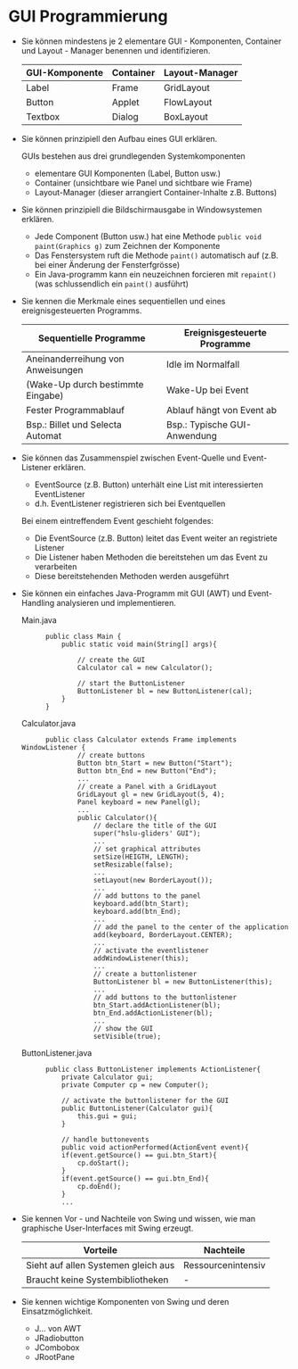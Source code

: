 # GUI Programmierung
* Sie können mindestens je 2 elementare GUI - Komponenten, Container und Layout - Manager benennen und identifizieren.

    | GUI-Komponente    | Container | Layout-Manager |
    |-------------------|-----------|----------------|
    | Label             | Frame     | GridLayout     |
    | Button            | Applet    | FlowLayout     |
    | Textbox           | Dialog    | BoxLayout      |

* Sie können prinzipiell den Aufbau eines GUI erklären.

    GUIs bestehen aus drei grundlegenden Systemkomponenten 
    * elementare GUI Komponenten (Label, Button usw.)
    * Container (unsichtbare wie Panel und sichtbare wie Frame)
    * Layout-Manager (dieser arrangiert Container-Inhalte z.B. Buttons)

* Sie können prinzipiell die Bildschirmausgabe in Windowsystemen erklären.

    * Jede Component (Button usw.) hat eine Methode `public void paint(Graphics g)` zum Zeichnen der Komponente
    * Das Fenstersystem ruft die Methode `paint()` automatisch auf (z.B. bei einer Änderung der Fensterfgrösse)
    * Ein Java-programm kann ein neuzeichnen forcieren mit `repaint()` (was schlussendlich ein `paint()` ausführt) 

* Sie kennen die Merkmale eines sequentiellen und eines ereignisgesteuerten Programms.

    | Sequentielle Programme            | Ereignisgesteuerte Programme  |
    |-----------------------------------|-------------------------------|
    | Aneinanderreihung von Anweisungen | Idle im Normalfall            |
    | (Wake-Up durch bestimmte Eingabe) | Wake-Up bei Event             |
    | Fester Programmablauf             | Ablauf hängt von Event ab     |
    | Bsp.: Billet und Selecta Automat  | Bsp.: Typische GUI-Anwendung  |

* Sie können das Zusammenspiel zwischen Event-Quelle und Event-Listener erklären. 

    * EventSource (z.B. Button) unterhält eine List mit interessierten EventListener
    * d.h. EventListener registrieren sich bei Eventquellen

    Bei einem eintreffendem Event geschieht folgendes: 
    * Die EventSource (z.B. Button) leitet das Event weiter an registriete Listener
    * Die Listener haben Methoden die bereitstehen um das Event zu verarbeiten
    * Diese bereitstehenden Methoden werden ausgeführt

* Sie können ein einfaches Java-Programm mit GUI (AWT) und Event-Handling analysieren und implementieren.

    Main.java

            public class Main {
                public static void main(String[] args){
                    
                    // create the GUI
                    Calculator cal = new Calculator();
                    
                    // start the ButtonListener
                    ButtonListener bl = new ButtonListener(cal);
                }
            }

    Calculator.java

            public class Calculator extends Frame implements WindowListener {
                    // create buttons
                    Button btn_Start = new Button("Start");
                    Button btn_End = new Button("End");
                    ...
                    // create a Panel with a GridLayout 
                    GridLayout gl = new GridLayout(5, 4);
                    Panel keyboard = new Panel(gl);
                    ...
                    public Calculator(){
                        // declare the title of the GUI
                        super("hslu-gliders' GUI");
                        ...
                        // set graphical attributes
                        setSize(HEIGTH, LENGTH);
                        setResizable(false);
                        ...
                        setLayout(new BorderLayout());
                        ...
                        // add buttons to the panel
                        keyboard.add(btn_Start);
                        keyboard.add(btn_End);
                        ...
                        // add the panel to the center of the application 
                        add(keyboard, BorderLayout.CENTER);
                        ...
                        // activate the eventlistener
                        addWindowListener(this);
                        ...
                        // create a buttonlistener
                        ButtonListener bl = new ButtonListener(this);
                        ...
                        // add buttons to the buttonlistener
                        btn_Start.addActionListener(bl);
                        btn_End.addActionListener(bl);
                        ...
                        // show the GUI
                        setVisible(true);
                            

    ButtonListener.java

            public class ButtonListener implements ActionListener{
                private Calculator gui;
                private Computer cp = new Computer();

                // activate the buttonlistener for the GUI
                public ButtonListener(Calculator gui){
                    this.gui = gui;
                }

                // handle buttonevents
                public void actionPerformed(ActionEvent event){
                if(event.getSource() == gui.btn_Start){
                    cp.doStart();
                }
                if(event.getSource() == gui.btn_End){
                    cp.doEnd();
                }
                ...
   
* Sie kennen Vor - und Nachteile von Swing und wissen, wie man graphische User-Interfaces mit Swing erzeugt.

    | Vorteile                            | Nachteile          |
    |-------------------------------------|--------------------|
    | Sieht auf allen Systemen gleich aus | Ressourcenintensiv |
    | Braucht keine Systembibliotheken    | - |

* Sie kennen wichtige Komponenten von Swing und deren Einsatzmöglichkeit.

    * J... von AWT
    * JRadiobutton
    * JCombobox
    * JRootPane
